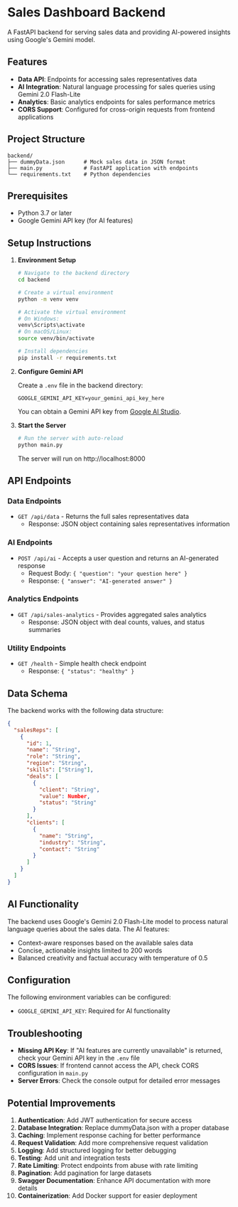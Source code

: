 # Sales Dashboard Backend

A FastAPI backend for serving sales data and providing AI-powered insights using Google's Gemini model.

## Features

- **Data API**: Endpoints for accessing sales representatives data
- **AI Integration**: Natural language processing for sales queries using Gemini 2.0 Flash-Lite
- **Analytics**: Basic analytics endpoints for sales performance metrics
- **CORS Support**: Configured for cross-origin requests from frontend applications

## Project Structure

```
backend/
├── dummyData.json      # Mock sales data in JSON format
├── main.py             # FastAPI application with endpoints
└── requirements.txt    # Python dependencies
```

## Prerequisites

- Python 3.7 or later
- Google Gemini API key (for AI features)

## Setup Instructions

1. **Environment Setup**

   ```bash
   # Navigate to the backend directory
   cd backend
   
   # Create a virtual environment
   python -m venv venv
   
   # Activate the virtual environment
   # On Windows:
   venv\Scripts\activate
   # On macOS/Linux:
   source venv/bin/activate
   
   # Install dependencies
   pip install -r requirements.txt
   ```

2. **Configure Gemini API**

   Create a `.env` file in the backend directory:

   ```
   GOOGLE_GEMINI_API_KEY=your_gemini_api_key_here
   ```

   You can obtain a Gemini API key from [Google AI Studio](https://makersuite.google.com/app/apikey).

3. **Start the Server**

   ```bash
   # Run the server with auto-reload
   python main.py
   ```

   The server will run on http://localhost:8000

## API Endpoints

### Data Endpoints

- `GET /api/data` - Returns the full sales representatives data
  - Response: JSON object containing sales representatives information

### AI Endpoints

- `POST /api/ai` - Accepts a user question and returns an AI-generated response
  - Request Body: `{ "question": "your question here" }`
  - Response: `{ "answer": "AI-generated answer" }`

### Analytics Endpoints

- `GET /api/sales-analytics` - Provides aggregated sales analytics
  - Response: JSON object with deal counts, values, and status summaries

### Utility Endpoints

- `GET /health` - Simple health check endpoint
  - Response: `{ "status": "healthy" }`

## Data Schema

The backend works with the following data structure:

```json
{
  "salesReps": [
    {
      "id": 1,
      "name": "String",
      "role": "String",
      "region": "String",
      "skills": ["String"],
      "deals": [
        { 
          "client": "String", 
          "value": Number, 
          "status": "String" 
        }
      ],
      "clients": [
        { 
          "name": "String", 
          "industry": "String", 
          "contact": "String" 
        }
      ]
    }
  ]
}
```

## AI Functionality

The backend uses Google's Gemini 2.0 Flash-Lite model to process natural language queries about the sales data. The AI features:

- Context-aware responses based on the available sales data
- Concise, actionable insights limited to 200 words
- Balanced creativity and factual accuracy with temperature of 0.5

## Configuration

The following environment variables can be configured:

- `GOOGLE_GEMINI_API_KEY`: Required for AI functionality

## Troubleshooting

- **Missing API Key**: If "AI features are currently unavailable" is returned, check your Gemini API key in the `.env` file
- **CORS Issues**: If frontend cannot access the API, check CORS configuration in `main.py`
- **Server Errors**: Check the console output for detailed error messages

## Potential Improvements

1. **Authentication**: Add JWT authentication for secure access
2. **Database Integration**: Replace dummyData.json with a proper database
3. **Caching**: Implement response caching for better performance
4. **Request Validation**: Add more comprehensive request validation
5. **Logging**: Add structured logging for better debugging
6. **Testing**: Add unit and integration tests
7. **Rate Limiting**: Protect endpoints from abuse with rate limiting
8. **Pagination**: Add pagination for large datasets
9. **Swagger Documentation**: Enhance API documentation with more details
10. **Containerization**: Add Docker support for easier deployment